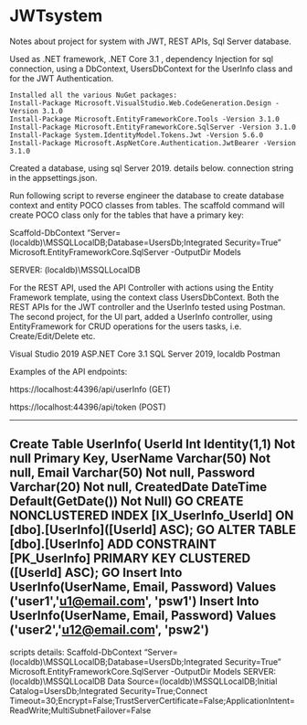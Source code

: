 # JWTsystem
Notes about project for system with JWT, REST APIs, Sql Server database.

Used as .NET framework, .NET Core 3.1 , dependency Injection for sql connection, using a DbContext, UsersDbContext for the UserInfo class and for the JWT Authentication.

    Installed all the various NuGet packages:
    Install-Package Microsoft.VisualStudio.Web.CodeGeneration.Design -Version 3.1.0
    Install-Package Microsoft.EntityFrameworkCore.Tools -Version 3.1.0
    Install-Package Microsoft.EntityFrameworkCore.SqlServer -Version 3.1.0
    Install-Package System.IdentityModel.Tokens.Jwt -Version 5.6.0
    Install-Package Microsoft.AspNetCore.Authentication.JwtBearer -Version 3.1.0

Created a database, using sql Server 2019. details below.
connection string in the appsettings.json.
<p>Run following script to reverse engineer the database to create database context and entity POCO classes from tables. The scaffold command will create POCO class only for the tables that have a primary key:</p>
<p>Scaffold-DbContext “Server=(localdb)\MSSQLLocalDB;Database=UsersDb;Integrated Security=True” Microsoft.EntityFrameworkCore.SqlServer -OutputDir Models </p>
<p>SERVER: (localdb)\MSSQLLocalDB</p>
For the REST API, used the API Controller with actions using the Entity Framework template, using the context class UsersDbContext.
Both the REST APIs for the JWT controller and the UserInfo tested using Postman.
The second project, for the UI part, added a UserInfo controller, using EntityFramework for CRUD operations for the users tasks, i.e. Create/Edit/Delete etc.

Visual Studio 2019
ASP.NET Core 3.1
SQL Server 2019, localdb
Postman

Examples of the API endpoints:
<p>https://localhost:44396/api/userInfo (GET)</p>
<p>https://localhost:44396/api/token (POST) </p>

-------------------------------------------
Create Table UserInfo(
UserId Int Identity(1,1) Not null Primary Key,
UserName Varchar(50) Not null,
Email Varchar(50) Not null,
Password Varchar(20) Not null,
CreatedDate DateTime Default(GetDate()) Not Null)
GO
CREATE NONCLUSTERED INDEX [IX_UserInfo_UserId]
    ON [dbo].[UserInfo]([UserId] ASC);
GO
ALTER TABLE [dbo].[UserInfo]
    ADD CONSTRAINT [PK_UserInfo] PRIMARY KEY CLUSTERED ([UserId] ASC);
GO
Insert Into UserInfo(UserName, Email, Password) 
Values ('user1','u1@email.com', 'psw1')
Insert Into UserInfo(UserName, Email, Password) 
Values ('user2','u12@email.com', 'psw2')
-------------------------------------------
scripts details:
Scaffold-DbContext “Server=(localdb)\MSSQLLocalDB;Database=UsersDb;Integrated Security=True” Microsoft.EntityFrameworkCore.SqlServer -OutputDir Models
SERVER: (localdb)\MSSQLLocalDB
Data Source=(localdb)\MSSQLLocalDB;Initial Catalog=UsersDb;Integrated Security=True;Connect Timeout=30;Encrypt=False;TrustServerCertificate=False;ApplicationIntent=ReadWrite;MultiSubnetFailover=False

 
